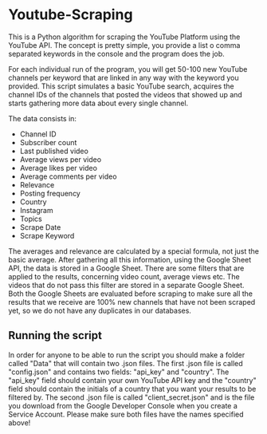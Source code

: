# Youtube-Scraping

This is a Python algorithm for scraping the YouTube Platform using the YouTube API. The concept is pretty simple, you provide a list o comma separated keywords in the console and the program does the job.

For each individual run of the program, you will get 50-100 new YouTube channels per keyword that are linked in any way with the keyword you provided. This script simulates a basic YouTube search, acquires the channel IDs of the channels that posted the videos that showed up and starts gathering more data about every single channel.

The data consists in: 
 * Channel ID
 * Subscriber count
 * Last published video
 * Average views per video
 * Average likes per video
 * Average comments per video
 * Relevance
 * Posting frequency
 * Country
 * Instagram
 * Topics
 * Scrape Date
 * Scrape Keyword

The averages and relevance are calculated by a special formula, not just the basic average.
After gathering all this information, using the Google Sheet API, the data is stored in a Google Sheet.
There are some filters that are applied to the results, concerning video count, average views etc. The videos that do not pass this filter are stored in a separate Google Sheet.
Both the Google Sheets are evaluated before scraping to make sure all the results that we receive are 100% new channels that have not been scraped yet, so we do not have any duplicates in our databases.

## Running the script
In order for anyone to be able to run the script you should make a folder called "Data" that will contain two .json files. 
The first .json file is called "config.json" and contains two fields: "api_key" and "country". The "api_key" field should contain your own YouTube API key and the "country" field should contain the initials of a country that you want your results to be filtered by.
The second .json file is called "client_secret.json" and is the file you download from the Google Developer Console when you create a Service Account.
Please make sure both files have the names specified above!
